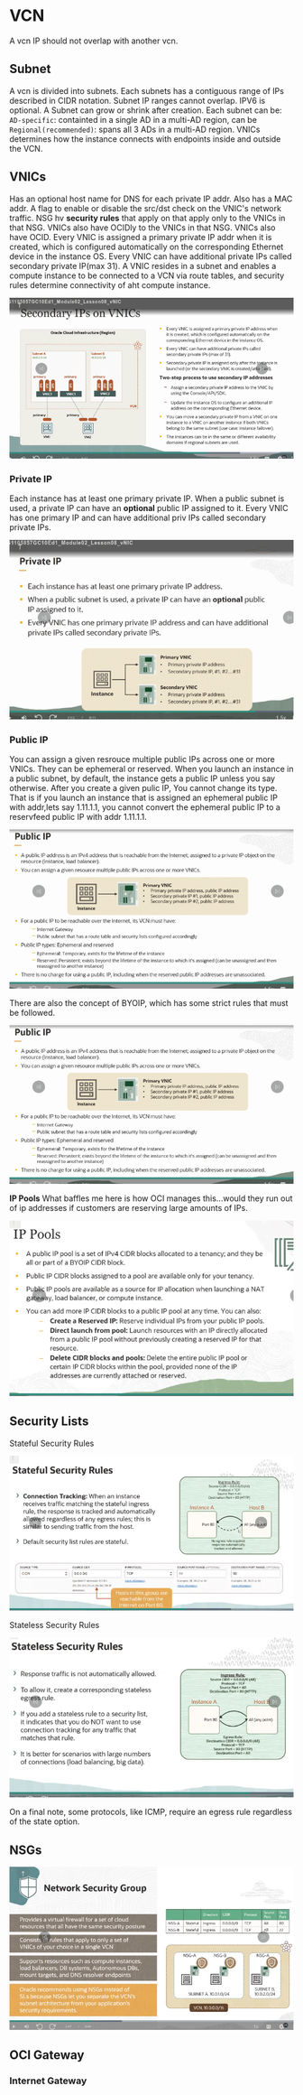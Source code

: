 # VCN
A vcn IP should not overlap with another vcn.

## Subnet
A vcn is divided into subnets. Each subnets has a contiguous range of IPs described in CIDR notation. Subnet IP ranges cannot overlap. IPV6 is optional. A Subnet can grow or shrink after creation. Each subnet can be: `AD-specific`: containted in a single AD in a multi-AD region, can be `Regional(recommended)`: spans all 3 ADs in a multi-AD region.
VNICs determines how the instance connects with endpoints inside and outside the VCN.

## VNICs
Has an optional host name for DNS for each private IP addr. Also has a MAC addr. A flag to enable or disable the src/dst check on the VNIC's network traffic. NSG hv __security rules__ that apply on that apply only to the VNICs in that NSG. VNICs also have OCIDly to the VNICs in that NSG. VNICs also have OCID.
Every VNIC is assigned a primary private IP addr when it is created, which is configured automatically on the corresponding Ethernet device in the instance OS.
Every VNIC can have additional private IPs called secondary private IP(max 31).
A VNIC resides in a subnet and enables a compute instance to be connected to a VCN via route tables, and security rules determine connectivity of aht compute instance.

![](img/ad32.png)

### Private IP
Each instance has at least one primary private IP.
When a public subnet is used, a private IP can have an __optional__ public IP assigned to it.
Every VNIC has one primary IP and can have additional priv IPs called secondary private IPs.

![](img/ad33.png)

### Public IP
You can assign a given resrouce multiple public IPs across one or more VNICs.
They can be ephemeral or reserved.
When you launch an instance in a public subnet, by default, the instance gets a public IP unless you say otherwise.
After you create a given pulic IP, You cannot change its type. That is if you launch an instance that is assigned an ephemeral public IP with addr,lets say 1.11.1.1, you cannot convert the ephemeral public IP to a reservfeed public IP with addr 1.11.1.1.

![](img/ad34.png)

 There are also the concept of BYOIP, which has some strict rules that must be followed.

![](img/ad34.png)

__IP Pools__
What baffles me here is how OCI manages this...would they run out of ip addresses if customers are reserving large amounts of IPs.

![](img/ad37.png)

## Security Lists
Stateful Security Rules

![](img/ad38.png)

Stateless Security Rules

![](img/ad39.png)

On a final note, some protocols, like ICMP, require an egress rule regardless of the state option. 

## NSGs

![](img/ad40.png)

## OCI Gateway

### Internet Gateway

